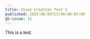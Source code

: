 ```yaml
---
title: Issue Creation Test 2
published: 2015-08-09T23:00:00-03:00
gh-issue: 11
---
```

This is a test.
